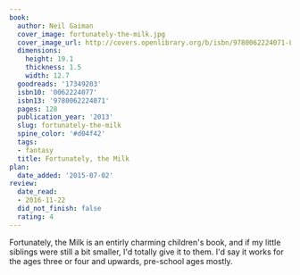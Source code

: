 ```yaml
---
book:
  author: Neil Gaiman
  cover_image: fortunately-the-milk.jpg
  cover_image_url: http://covers.openlibrary.org/b/isbn/9780062224071-L.jpg
  dimensions:
    height: 19.1
    thickness: 1.5
    width: 12.7
  goodreads: '17349203'
  isbn10: '0062224077'
  isbn13: '9780062224071'
  pages: 128
  publication_year: '2013'
  slug: fortunately-the-milk
  spine_color: '#d04f42'
  tags:
  - fantasy
  title: Fortunately, the Milk
plan:
  date_added: '2015-07-02'
review:
  date_read:
  - 2016-11-22
  did_not_finish: false
  rating: 4
---
```


Fortunately, the Milk is an entirly charming children's book, and if my little siblings were still a bit smaller, I'd totally give it to them. I'd say it works for the ages three or four and upwards, pre-school ages mostly.
